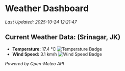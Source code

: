 
# Weather Dashboard

_Last Updated: 2025-10-24 12:21:47_

## Current Weather Data: (Srinagar, JK)
- **Temperature:** 17.4 °C ![Temperature Badge](https://img.shields.io/badge/Temperature-Low%20Temp-blue)
- **Wind Speed:** 3.1 km/h ![Wind Speed Badge](https://img.shields.io/badge/Wind%20Speed-Light%20Wind-blue)

*Powered by Open-Meteo API*
